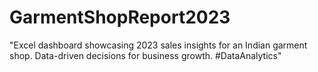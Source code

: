 # GarmentShopReport2023
"Excel dashboard showcasing 2023 sales insights for an Indian garment shop. Data-driven decisions for business growth. #DataAnalytics"
